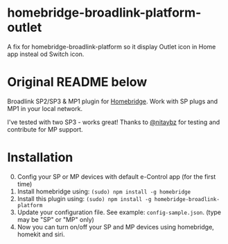 # homebridge-broadlink-platform-outlet

A fix for homebridge-broadlink-platform so it display Outlet icon in Home app insteal od Switch icon.

# Original README below

Broadlink SP2/SP3 & MP1 plugin for [Homebridge](https://github.com/nfarina/homebridge/).
Work with SP plugs and MP1 in your local network.

I've tested with two SP3 - works great!
Thanks to [@nitaybz](https://github.com/nitaybz) for testing and contribute for MP support.

# Installation
0. Config your SP or MP devices with default e-Control app (for the first time)
1. Install homebridge using: `(sudo) npm install -g homebridge`
2. Install this plugin using: `(sudo) npm install -g homebridge-broadlink-platform`
3. Update your configuration file. See example: `config-sample.json`. (type may be "SP" or "MP" only)
4. Now you can turn on/off your SP and MP devices using homebridge, homekit and siri.
